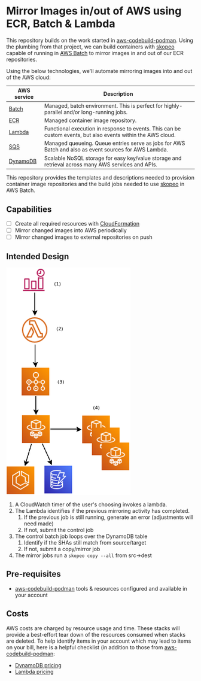 # Mirror Images in/out of AWS using ECR, Batch & Lambda

This repository builds on the work started in [aws-codebuild-podman]. Using the plumbing from that project, 
we can build containers with [skopeo] capable of running in [AWS Batch][batch] to mirror images in and out
of our ECR repositories.

Using the below technologies, we'll automate mirroring images into and out of the 
AWS cloud:

| AWS service          | Description
|----------------------|------------
| [Batch][batch]       | Managed, batch environment. This is perfect for highly-parallel and/or long-running jobs.      
| [ECR][ecr]           | Managed container image repository.
| [Lambda][lambda]     | Functional execution in response to events. This can be custom events, but also events within the AWS cloud.
| [SQS][sqs]           | Managed queueing. Queue entries serve as jobs for AWS Batch and also as event sources for AWS Lambda.
| [DynamoDB][dynamodb] | Scalable NoSQL storage for easy key/value storage and retrieval across many AWS services and APIs.

This repository provides the templates and descriptions needed to provision container image repositories
and the build jobs needed to use [skopeo] in AWS Batch.

## Capabilities

- [ ] Create all required resources with [CloudFormation][cloudformation]
- [ ] Mirror changed images into AWS periodically
- [ ] Mirror changed images to external repositories on push

## Intended Design

![Repository Stack Example](images/arch.png)

1. A CloudWatch timer of the user's choosing invokes a lambda.
2. The Lambda identifies if the previous mirroring activity has completed.
   1. If the previous job is still running, generate an error (adjustments will need made)
   2. If not, submit the control job
3. The control batch job loops over the DynamoDB table
   1. Identify if the SHAs still match from source/target
   2. If not, submit a copy/mirror job
4. The mirror jobs run a `skopeo copy --all` from src->dest

## Pre-requisites

- [aws-codebuild-podman] tools & resources configured and available in your account

## Costs

AWS costs are charged by resource usage and time. These stacks will provide a best-effort
tear down of the resources consumed when stacks are deleted. To help identify items 
in your account which may lead to items on your bill, here is a helpful checklist
(in addition to those from [aws-codebuild-podman]:

- [DynamoDB pricing][dynamodb-pricing]
- [Lambda pricing][lambda-pricing]

[aws-codebuild-podman]: https://github.com/cuppett/aws-codebuild-podman
[cloudformation]: https://aws.amazon.com/cloudformation/
[batch]: https://aws.amazon.com/batch/
[dynamodb]: https://aws.amazon.com/dynamodb/
[dynamodb-pricing]: https://aws.amazon.com/dynamodb/pricing/
[ecr]: https://aws.amazon.com/ecr/
[lambda]: https://aws.amazon.com/lambda/
[lambda-pricing]: https://aws.amazon.com/lambda/pricing/
[sqs]: https://aws.amazon.com/sqs/
[skopeo]: https://github.com/containers/skopeo
